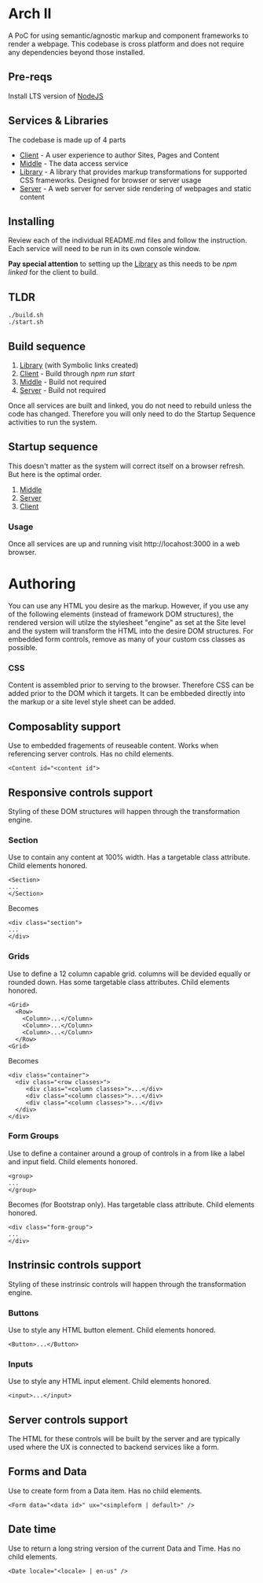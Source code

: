 # Arch II

A PoC for using semantic/agnostic markup and component frameworks to render a webpage. This codebase is cross platform and does not require any dependencies beyond those installed.

## Pre-reqs

Install LTS version of [NodeJS](https://nodejs.org/en/)

## Services & Libraries

The codebase is made up of 4 parts

- [Client](./client/README.md) - A user experience to author Sites, Pages and Content
- [Middle](./middle/README.md) - The data access service
- [Library](./library/README.md) - A library that provides markup transformations for supported CSS frameworks. Designed for browser or server usage
- [Server](./server/README.md) - A web server for server side rendering of webpages and static content

## Installing

Review each of the individual README.md files and follow the instruction. Each service will need to be run in its own console window.

**Pay special attention** to setting up the [Library](./library/README.md) as this needs to be _npm linked_ for the client to build.

## TLDR

```
./build.sh
./start.sh
```

## Build sequence

1. [Library](./library/README.md) (with Symbolic links created)
2. [Client](./client/README.md) - Build through _npm run start_
3. [Middle](./middle/README.md) - Build not required
4. [Server](./server/README.md) - Build not required

Once all services are built and linked, you do not need to rebuild unless the code has changed. Therefore you will only need to do the Startup Sequence activities to run the system.

## Startup sequence

This doesn't matter as the system will correct itself on a browser refresh. But here is the optimal order.

1. [Middle](./middle/README.md)
2. [Server](./server/README.md)
3. [Client](./client/README.md)

### Usage

Once all services are up and running visit http://locahost:3000 in a web browser.

# Authoring

You can use any HTML you desire as the markup. However, if you use any of the following elements (instead of framework DOM structures), the rendered version will utilze the stylesheet "engine" as set at the Site level and the system will transform the HTML into the desire DOM structures. For embedded form controls, remove as many of your custom css classes as possible.

### CSS

Content is assembled prior to serving to the browser. Therefore CSS can be added prior to the DOM which it targets. It can be embbeded directly into the markup or a site level style sheet can be added.

## Composablity support

Use to embedded fragements of reuseable content. Works when referencing server controls. Has no child elements.

    <Content id="<content id">

## Responsive controls support

Styling of these DOM structures will happen through the transformation engine.

### Section

Use to contain any content at 100% width. Has a targetable class attribute. Child elements honored.

    <Section>
    ...
    </Section>

Becomes

    <div class="section">
    ...
    </div>

### Grids

Use to define a 12 column capable grid. columns will be devided equally or rounded down. Has some targetable class attributes. Child elements honored.

    <Grid>
      <Row>
        <Column>...</Column>
        <Column>...</Column>
        <Column>...</Column>
      </Row>
    <Grid>

Becomes

    <div class="container">
      <div class="<row classes>">
         <div class="<column classes>">...</div>
         <div class="<column classes>">...</div>
         <div class="<column classes>">...</div>
      </div>
    </div>

### Form Groups

Use to define a container around a group of controls in a from like a label and input field. Child elements honored.

    <group>
    ...
    </group>

Becomes (for Bootstrap only). Has targetable class attribute. Child elements honored.

    <div class="form-group">
    ...
    </div>

## Instrinsic controls support

Styling of these instrinsic controls will happen through the transformation engine.

### Buttons

Use to style any HTML button element. Child elements honored.

    <Button>...</Button>

### Inputs

Use to style any HTML input element. Child elements honored.

    <input>...</input>

## Server controls support

The HTML for these controls will be built by the server and are typically used where the UX is connected to backend services like a form.

## Forms and Data

Use to create form from a Data item. Has no child elements.

    <Form data="<data id>" ux="<simpleform | default>" />

## Date time

Use to return a long string version of the current Data and Time. Has no child elements.

    <Date locale="<locale> | en-us" />
